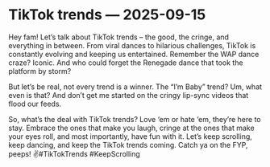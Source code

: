 # TikTok trends — 2025-09-15

Hey fam! Let’s talk about TikTok trends – the good, the cringe, and everything in between. From viral dances to hilarious challenges, TikTok is constantly evolving and keeping us entertained. Remember the WAP dance craze? Iconic. And who could forget the Renegade dance that took the platform by storm?

But let’s be real, not every trend is a winner. The “I’m Baby” trend? Um, what even is that? And don’t get me started on the cringy lip-sync videos that flood our feeds.

So, what’s the deal with TikTok trends? Love ‘em or hate ‘em, they’re here to stay. Embrace the ones that make you laugh, cringe at the ones that make your eyes roll, and most importantly, have fun with it. Let’s keep scrolling, keep dancing, and keep the TikTok trends coming. Catch ya on the FYP, peeps! ✌️#TikTokTrends #KeepScrolling